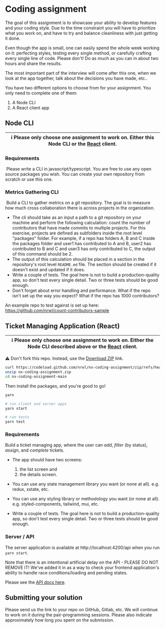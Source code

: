 # Coding assignment

The goal of this assignment is to showcase your ability to develop features and your coding style. Due to the time
constraint you will have to prioritize what you work on, and have to try and balance cleanliness with just getting it
done.

Even though the app is small, one can easily spend the whole week working on it: perfecting styles, testing every single
method, or carefully crafting every single line of code. Please don't! Do as much as you can in about two hours and
share the results.

The most important part of the interview will come after this one, when we look at the app together, talk about the
decisions you have made, etc..

You have two different options to choose from for your assignment. You only need to complete one of them:

1. A Node CLI
2. A React client app

## Node CLI

| ℹ️ Please only choose one assignment to work on. Either this Node CLI or the [React](./client) client. |
| ------------------------------------------------------------------------------------------------------ |

### Requirements

​
Please write a CLI in javascript/typescript. You are free to use any open source packages you wish. You can create your own repository from scratch or use this one.
​

### Metrics Gathering CLI

​
Build a CLI to gather metrics on a git repository. The goal is to measure how much cross collaboration there is across projects in the organization.
​

- The cli should take as an input a path to a git repository on your machine and perform the following calculation: count the number of contributors that have made commits to multiple projects. For this exercise, projects are defined as subfolders inside the root level "packages" folder.
  For example, if a repo has folders A, B and C inside the packages folder and user1 has contributed to A and B, user2 has contributed to B and C and user3 has only contributed to C, the output of this command should be 2.
- The output of this calculation should be placed in a section in the repository's root level `README.md` file. The section should be created if it doesn't exist and updated if it does.
- Write a couple of tests. The goal here is not to build a production-quality app, so don't test every single detail.
  Two or three tests should be good enough.
- Don't forget about error handling and performance. What if the repo isn't set up the way you expect? What if the repo has 1000 contributors?

An example repo to test against is set up here: https://github.com/nrwl/count-contributors-sample

## Ticket Managing Application (React)

| ℹ️ Please only choose one assignment to work on. Either the Node CLI described above or the [React](./client) client. |
| --------------------------------------------------------------------------------------------------------------------- |

⚠️ Don't fork this repo. Instead, use the [Download ZIP](https://codeload.github.com/nrwl/nx-coding-assignment/zip/refs/heads/main) link.

```bash
curl https://codeload.github.com/nrwl/nx-coding-assignment/zip/refs/heads/main --output nx-coding-assignment.zip
unzip nx-coding-assignment.zip
cd nx-coding-assignment-main
```

Then install the packages, and you're good to go!

```bash
yarn

# run client and server apps
yarn start

# run tests
yarn test
```

### Requirements

Build a ticket managing app, where the user can _add_, _filter_ (by status), _assign_, and _complete_ tickets.

- The app should have two screens:

  1. the list screen and
  2. the details screen.

- You can use any state management library you want (or none at all). e.g. redux, xstate, etc.

- You can use any styling library or methodology you want (or none at all). e.g. styled-components, tailwind, mui, etc.

- Write a couple of tests. The goal here is not to build a production-quality app, so don't test every single detail. Two or three tests should be good enough.

### Server / API

The server application is available at http://localhost:4200/api when you run `yarn start`.

Note that there is an intentional artificial delay on the API - PLEASE DO NOT REMOVE IT! We've added it in as a way to check your frontend application's ability to handle race conditions/loading and pending states.

Please see the [API docs here](./server/README.md).

## Submitting your solution

Please send us the link to your repo on GitHub, Gitlab, etc. We will continue to work on it during the pair-programming
sessions. Please also indicate approximately how long you spent on the submission.
